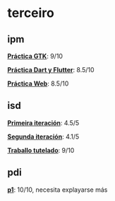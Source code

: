 # terceiro
## ipm
**[Práctica GTK](ipm/ipm-2425-p_escritorio-ac-dc)**: 9/10

**[Práctica Dart y Flutter](ipm/ipm-24-25-pr-ctica-2-ac-dc)**: 8.5/10

**[Práctica Web](ipm/ipm-24-25-practica-3-web-ac-dc-1)**: 8.5/10

## isd
**[Primeira iteración](https://github.com/daniqss/terceiro/tree/7680b3212557a9d0306bf355182f1d42897dee82)**: 4.5/5

**[Segunda iteración](https://github.com/daniqss/terceiro/tree/59fe80998487182cdeff17cbf4a3c3fee6e0c53c)**: 4.1/5

**[Traballo tutelado](https://github.com/daniqss/terceiro/tree/7680b3212557a9d0306bf355182f1d42897dee82)**: 9/10

## pdi
**[p1](pdi/p1)**: 10/10, necesita explayarse más
